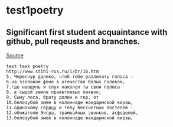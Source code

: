 # test1poetry
## Significant first student acquaintance with github, pull reqeusts and branches.
[Source](http://www.stihi-rus.ru/1/br/16.htm)
```
test task poetry
http://www.stihi-rus.ru/1/br/16.htm
5. Чересчур далеко, чтоб тебе различать голоса -
6.на эзоповой фене в отечестве белых головок,
7.где наощупь и слух наколол ты свои полюса
8. в сырой земле приветливых пиявок;
9. Сыну леса, брату долин и гор, от
10.белозубой змее в колоннаде жандармской кирзы,
11.одинокому сердцу и телу бессчетных постелей -
12.обожателю Энгра, трамвайных звонков, асфоделей,
13.белозубой змее в колоннаде жандармской кирзы,
```
